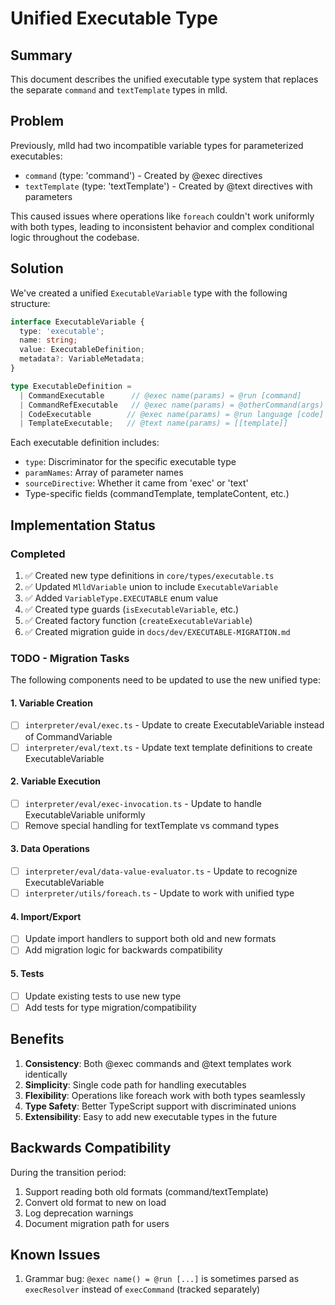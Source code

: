 # Unified Executable Type

## Summary

This document describes the unified executable type system that replaces the separate `command` and `textTemplate` types in mlld.

## Problem

Previously, mlld had two incompatible variable types for parameterized executables:
- `command` (type: 'command') - Created by @exec directives
- `textTemplate` (type: 'textTemplate') - Created by @text directives with parameters

This caused issues where operations like `foreach` couldn't work uniformly with both types, leading to inconsistent behavior and complex conditional logic throughout the codebase.

## Solution

We've created a unified `ExecutableVariable` type with the following structure:

```typescript
interface ExecutableVariable {
  type: 'executable';
  name: string;
  value: ExecutableDefinition;
  metadata?: VariableMetadata;
}

type ExecutableDefinition = 
  | CommandExecutable      // @exec name(params) = @run [command]
  | CommandRefExecutable   // @exec name(params) = @otherCommand(args)
  | CodeExecutable        // @exec name(params) = @run language [code]
  | TemplateExecutable;   // @text name(params) = [[template]]
```

Each executable definition includes:
- `type`: Discriminator for the specific executable type
- `paramNames`: Array of parameter names
- `sourceDirective`: Whether it came from 'exec' or 'text'
- Type-specific fields (commandTemplate, templateContent, etc.)

## Implementation Status

### Completed
1. ✅ Created new type definitions in `core/types/executable.ts`
2. ✅ Updated `MlldVariable` union to include `ExecutableVariable`
3. ✅ Added `VariableType.EXECUTABLE` enum value
4. ✅ Created type guards (`isExecutableVariable`, etc.)
5. ✅ Created factory function (`createExecutableVariable`)
6. ✅ Created migration guide in `docs/dev/EXECUTABLE-MIGRATION.md`

### TODO - Migration Tasks

The following components need to be updated to use the new unified type:

#### 1. Variable Creation
- [ ] `interpreter/eval/exec.ts` - Update to create ExecutableVariable instead of CommandVariable
- [ ] `interpreter/eval/text.ts` - Update text template definitions to create ExecutableVariable

#### 2. Variable Execution
- [ ] `interpreter/eval/exec-invocation.ts` - Update to handle ExecutableVariable uniformly
- [ ] Remove special handling for textTemplate vs command types

#### 3. Data Operations
- [ ] `interpreter/eval/data-value-evaluator.ts` - Update to recognize ExecutableVariable
- [ ] `interpreter/utils/foreach.ts` - Update to work with unified type

#### 4. Import/Export
- [ ] Update import handlers to support both old and new formats
- [ ] Add migration logic for backwards compatibility

#### 5. Tests
- [ ] Update existing tests to use new type
- [ ] Add tests for type migration/compatibility

## Benefits

1. **Consistency**: Both @exec commands and @text templates work identically
2. **Simplicity**: Single code path for handling executables
3. **Flexibility**: Operations like foreach work with both types seamlessly
4. **Type Safety**: Better TypeScript support with discriminated unions
5. **Extensibility**: Easy to add new executable types in the future

## Backwards Compatibility

During the transition period:
1. Support reading both old formats (command/textTemplate)
2. Convert old format to new on load
3. Log deprecation warnings
4. Document migration path for users

## Known Issues

1. Grammar bug: `@exec name() = @run [...]` is sometimes parsed as `execResolver` instead of `execCommand` (tracked separately)